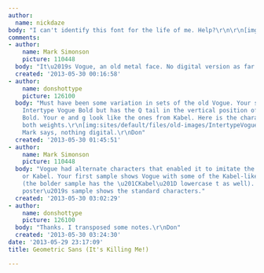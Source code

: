 ```yaml
---
author:
  name: nickdaze
body: "I can't identify this font for the life of me. Help?\r\n\r\n[img:sites/default/files/old-images/sample_6182.jpg]"
comments:
- author:
    name: Mark Simonson
    picture: 110448
  body: "It\u2019s Vogue, an old metal face. No digital version as far as I know."
  created: '2013-05-30 00:16:58'
- author:
    name: donshottype
    picture: 126100
  body: "Must have been some variation in sets of the old Vogue. Your specimen resembles
    Intertype Vogue Bold but has the Q tail in the vertical position of the Extra
    Bold. Your e and g look like the ones from Kabel. Here is the character set of
    both weights.\r\n[img:sites/default/files/old-images/IntertypeVogueBoldAndXtrBold@33_5339.jpg]\r\nAs
    Mark says, nothing digital.\r\nDon"
  created: '2013-05-30 01:45:51'
- author:
    name: Mark Simonson
    picture: 110448
  body: "Vogue had alternate characters that enabled it to imitate the look of Futura
    or Kabel. Your first sample shows Vogue with some of the Kabel-like alternates
    (the bolder sample has the \u201CKabel\u201D lowercase t as well). The original
    poster\u2019s sample shows the standard characters."
  created: '2013-05-30 03:02:29'
- author:
    name: donshottype
    picture: 126100
  body: "Thanks. I transposed some notes.\r\nDon"
  created: '2013-05-30 03:24:30'
date: '2013-05-29 23:17:09'
title: Geometric Sans (It's Killing Me!)

---
```

